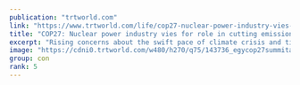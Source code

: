 ```yaml
---
publication: "trtworld.com"
link: "https://www.trtworld.com/life/cop27-nuclear-power-industry-vies-for-role-in-cutting-emissions-62395"
title: "COP27: Nuclear power industry vies for role in cutting emissions"
excerpt: "Rising concerns about the swift pace of climate crisis and tight power supplies around the globe have softened some policymakers' views of nuclear energy."
image: "https://cdni0.trtworld.com/w480/h270/q75/143736_egycop27summitap_1668007944129.jpeg"
group: con
rank: 5
---
```

